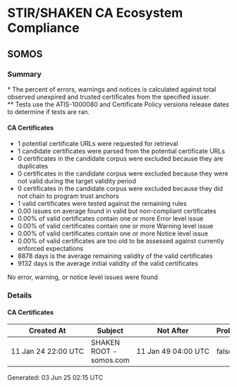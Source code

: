 # STIR/SHAKEN CA Ecosystem Compliance

## SOMOS

### Summary

\* The percent of errors, warnings and notices is calculated against total observed unexpired and trusted certificates from the specified issuer.\
\*\* Tests use the ATIS-1000080 and Certificate Policy versions release dates to determine if tests are ran.

#### CA Certificates

- 1 potential certificate URLs were requested for retrieval
- 1 candidate certificates were parsed from the potential certificate URLs
- 0 certificates in the candidate corpus were excluded because they are duplicates
- 0 certificates in the candidate corpus were excluded because they were not valid during the target validity period
- 0 certificates in the candidate corpus were excluded because they did not chain to program trust anchors
- 1 valid certificates were tested against the remaining rules
- 0.00 issues on average found in valid but non-compliant certificates
- 0.00% of valid certificates contain one or more Error level issue
- 0.00% of valid certificates contain one or more Warning level issue
- 0.00% of valid certificates contain one or more Notice level issue
- 0.00% of valid certificates are too old to be assessed against currently enforced expectations
- 8878 days is the average remaining validity of the valid certificates
- 9132 days is the average initial validity of the valid certificates

No error, warning, or notice level issues were found

### Details

#### CA Certificates

| Created At | Subject | Not After | Problems | Link |
|------------|---------|-----------|----------|------|
| 11&#160;Jan&#160;24&#160;22:00&#160;UTC | SHAKEN ROOT - somos.com | 11&#160;Jan&#160;49&#160;04:00&#160;UTC | false | [view](CERTS/c704a027cedcc2c7286829920fef2397cc7e7bce7eb337a587e9494be9389462/README.md) |


Generated: 03 Jun 25 02:15 UTC